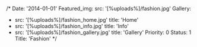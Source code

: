 /*
Date: '2014-01-01'
Featured_img:
  src: '[%uploads%]/fashion.jpg'
Gallery:
- src: '[%uploads%]/fashion_home.jpg'
  title: 'Home'
- src: '[%uploads%]/fashion_info.jpg'
  title: 'Info'
- src: '[%uploads%]/fashion_gallery.jpg'
  title: 'Gallery'
Priority: 0
Status: 1
Title: 'Fashion'
*/

